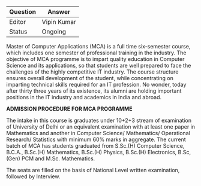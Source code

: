 | Question|Answer|
|-|-|
|Editor|Vipin Kumar|
|Status|Ongoing|

Master of Computer Applications (MCA) is a full time six-semester course, which includes one semester of professional training in the industry. The objective of MCA programme is to impart quality education in Computer Science and its applications, so that students are well prepared to face the challenges of the highly competitive IT industry. The course structure ensures overall development of the student, while concentrating on imparting technical skills required for an IT profession. No wonder, today after thirty three years of its existence, its alumni are holding important positions in the IT industry and academics in India and abroad.

<b>ADMISSION PROCEDURE FOR MCA PROGRAMME</b>

The intake in this course is graduates under 10+2+3 stream of examination of University of Delhi or an equivalent examination with at least one paper in Mathematics and another in Computer Science/ Mathematics/ Operational Research/ Statistics with minimum 60% marks in aggregate. The current batch of MCA has students graduated from S.Sc.(H) Computer Science, B.C.A., B.Sc.(H) Mathematics, B.Sc.(H) Physics, B.Sc.(H) Electronics, B.Sc, (Gen) PCM and M.Sc. Mathematics.

The seats are filled on the basis of National Level written examination, followed by Interview.
